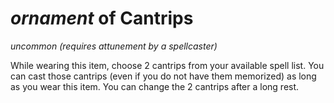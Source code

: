# *ornament* of Cantrips
*uncommon* *(requires attunement by a spellcaster)*

While wearing this item, choose 2 cantrips from your available spell list. You can cast those cantrips (even if you do not have them memorized) as long as you wear this item. You can change the 2 cantrips after a long rest.
